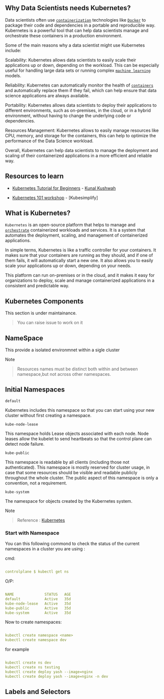 ## Why Data Scientists needs Kubernetes?

Data scientists often use [`containerization`]() technologies like [`Docker`]() to package their code and dependencies in a portable and reproducible way. Kubernetes is a powerful tool that can help data scientists manage and orchestrate these containers in a production environment.

Some of the main reasons why a data scientist might use Kubernetes include:

Scalability: Kubernetes allows data scientists to easily scale their applications up or down, depending on the workload. This can be especially useful for handling large data sets or running complex [`machine learning`]() models.

Reliability: Kubernetes can automatically monitor the health of [`containers`]() and automatically replace them if they fail, which can help ensure that data science applications are always available.

Portability: Kubernetes allows data scientists to deploy their applications to different environments, such as on-premises, in the cloud, or in a hybrid environment, without having to change the underlying code or dependencies.

Resources Management: Kubernetes allows to easily manage resources like CPU, memory, and storage for the containers, this can help to optimize the performance of the Data Science workload.

Overall, Kubernetes can help data scientists to manage the deployment and scaling of their containerized applications in a more efficient and reliable way.

## Resources to learn

- [Kubernetes Tutorial for Beginners](https://www.youtube.com/watch?v=KVBON1lA9N8) - [Kunal Kushwah]() 

- [Kubernetes 101 workshop](https://youtu.be/PN3VqbZqmD8) - [Kubesimplify]

## What is Kubernetes?

`Kubernetes` is an open-source platform that helps to manage and [`orchestrate`]() containerized workloads and services. It is a system that automates the deployment, scaling, and management of containerized applications.

In simple terms, Kubernetes is like a traffic controller for your containers. It makes sure that your containers are running as they should, and if one of them fails, it will automatically start a new one. It also allows you to easily scale your applications up or down, depending on your needs.

This platform can run on-premises or in the cloud, and it makes it easy for organizations to deploy, scale and manage containerized applications in a consistent and predictable way.


## Kubernetes Components

This section is under maintainance.
> You can raise issue to work on it 



## NameSpace

This provide a isolated environmnet within a sigle cluster

Note
> Resources names must be distinct both within and between namespace,but not across other namespaces.


## Initial Namespaces

`default`

Kubernetes includes this namespace so that you can start using your new cluster without first creating a namespace.

`kube-node-lease`

This namespace holds Lease objects associated with each node. Node leases allow the kubelet to send heartbeats so that the control plane can detect node failure.

`kube-public`

This namespace is readable by all clients (including those not authenticated). This namespace is mostly reserved for cluster usage, in case that some resources should be visible and readable publicly throughout the whole cluster. The public aspect of this namespace is only a convention, not a requirement.

`kube-system`

The namespace for objects created by the Kubernetes system.

Note 
> Reference : [Kubernetes](https://kubernetes.io/docs/concepts/overview/working-with-objects/namespaces/)


### Start with Namespace

You can this following commond to check the status of the current namespaces in a cluster you are using : 

cmd:

```yaml

controlplane $ kubectl get ns
```

O/P:

```yaml

NAME              STATUS   AGE
default           Active   35d
kube-node-lease   Active   35d
kube-public       Active   35d
kube-system       Active   35d
```

Now to create namespaces:

```yaml

kubectl create namespace <name>
kubectl create namespace dev

```
for example

```yaml

kubectl create ns dev
kubectl create ns testing
kubectl create deploy yash --image=nginx
kubectl create deploy yash --image=nginx -n dev


```


## Labels and Selectors

